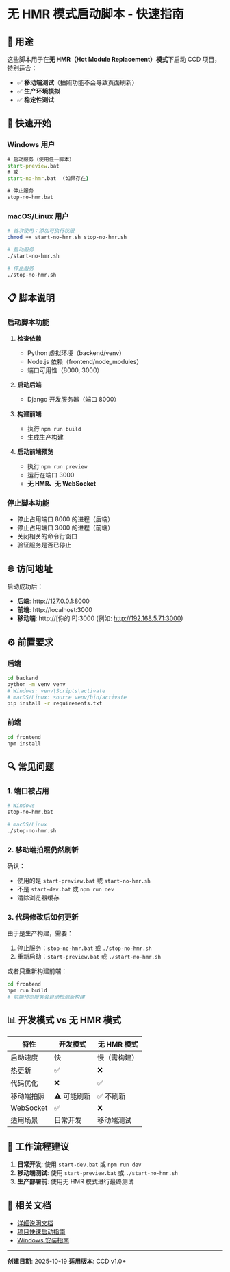# 无 HMR 模式启动脚本 - 快速指南

## 🎯 用途

这些脚本用于在**无 HMR（Hot Module Replacement）模式**下启动 CCD 项目，特别适合：
- ✅ **移动端测试**（拍照功能不会导致页面刷新）
- ✅ **生产环境模拟**
- ✅ **稳定性测试**

## 🚀 快速开始

### Windows 用户

```cmd
# 启动服务（使用任一脚本）
start-preview.bat
# 或
start-no-hmr.bat  (如果存在)

# 停止服务
stop-no-hmr.bat
```

### macOS/Linux 用户

```bash
# 首次使用：添加可执行权限
chmod +x start-no-hmr.sh stop-no-hmr.sh

# 启动服务
./start-no-hmr.sh

# 停止服务
./stop-no-hmr.sh
```

## 📋 脚本说明

### 启动脚本功能

1. **检查依赖**
   - Python 虚拟环境（backend/venv）
   - Node.js 依赖（frontend/node_modules）
   - 端口可用性（8000, 3000）

2. **启动后端**
   - Django 开发服务器（端口 8000）

3. **构建前端**
   - 执行 `npm run build`
   - 生成生产构建

4. **启动前端预览**
   - 执行 `npm run preview`
   - 运行在端口 3000
   - **无 HMR、无 WebSocket**

### 停止脚本功能

- 停止占用端口 8000 的进程（后端）
- 停止占用端口 3000 的进程（前端）
- 关闭相关的命令行窗口
- 验证服务是否已停止

## 🌐 访问地址

启动成功后：

- **后端**: http://127.0.0.1:8000
- **前端**: http://localhost:3000
- **移动端**: http://[你的IP]:3000 (例如: http://192.168.5.71:3000)

## ⚙️ 前置要求

### 后端
```bash
cd backend
python -m venv venv
# Windows: venv\Scripts\activate
# macOS/Linux: source venv/bin/activate
pip install -r requirements.txt
```

### 前端
```bash
cd frontend
npm install
```

## 🔍 常见问题

### 1. 端口被占用

```bash
# Windows
stop-no-hmr.bat

# macOS/Linux
./stop-no-hmr.sh
```

### 2. 移动端拍照仍然刷新

确认：
- 使用的是 `start-preview.bat` 或 `start-no-hmr.sh`
- 不是 `start-dev.bat` 或 `npm run dev`
- 清除浏览器缓存

### 3. 代码修改后如何更新

由于是生产构建，需要：
1. 停止服务：`stop-no-hmr.bat` 或 `./stop-no-hmr.sh`
2. 重新启动：`start-preview.bat` 或 `./start-no-hmr.sh`

或者只重新构建前端：
```bash
cd frontend
npm run build
# 前端预览服务会自动检测新构建
```

## 📊 开发模式 vs 无 HMR 模式

| 特性 | 开发模式 | 无 HMR 模式 |
|------|---------|------------|
| 启动速度 | 快 | 慢（需构建） |
| 热更新 | ✅ | ❌ |
| 代码优化 | ❌ | ✅ |
| 移动端拍照 | ⚠️ 可能刷新 | ✅ 不刷新 |
| WebSocket | ✅ | ❌ |
| 适用场景 | 日常开发 | 移动端测试 |

## 📝 工作流程建议

1. **日常开发**: 使用 `start-dev.bat` 或 `npm run dev`
2. **移动端测试**: 使用 `start-preview.bat` 或 `./start-no-hmr.sh`
3. **生产部署前**: 使用无 HMR 模式进行最终测试

## 📄 相关文档

- [详细说明文档](./无HMR模式启动说明.md)
- [项目快速启动指南](./QUICK_START.md)
- [Windows 安装指南](./WINDOWS_SETUP_CN.md)

---

**创建日期**: 2025-10-19
**适用版本**: CCD v1.0+

